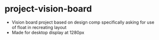 # project-vision-board
- Vision board project based on design comp specifically asking for use of float in recreating layout
- Made for desktop display at 1280px
